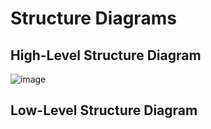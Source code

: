 # Structure Diagrams
## High-Level Structure Diagram
![image](https://user-images.githubusercontent.com/80700297/114827844-cc445000-9de6-11eb-9867-56f04cb03a71.png)

## Low-Level Structure Diagram




